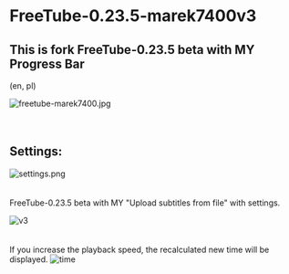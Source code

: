 # FreeTube-0.23.5-marek7400v3

## This is fork FreeTube-0.23.5 beta with MY Progress Bar

(en, pl)

![freetube-marek7400.jpg](images/freetube-marek7400.jpg)
<br>
<br>
<br>
## Settings:
![settings.png](images/settings.png)
<br>
<br>
<br>
FreeTube-0.23.5 beta with MY "Upload subtitles from file" with settings.

![v3](images/v3.jpg)
<br>
<br>
<br>
If you increase the playback speed, the recalculated new time will be displayed.
![time](images/time.jpg)
